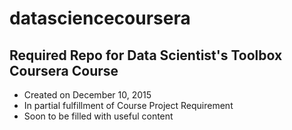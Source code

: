 # datasciencecoursera
## Required Repo for Data Scientist's Toolbox Coursera Course
* Created on December 10, 2015
* In partial fulfillment of Course Project Requirement
* Soon to be filled with useful content
